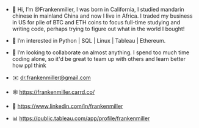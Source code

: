 - 👋 Hi, I’m @Frankenmiller, I was born in California, I studied mandarin chinese in mainland China and now I live in Africa. I traded my business in US for pile of BTC and ETH coins to focus full-time studying and writing code, perhaps trying to figure out what in the world I bought!
- 👀 I’m interested in Python | SQL | Linux | Tableau | Ethereum.
- 🌱 I’m looking to collaborate on almost anything. I spend too much time coding alone, so it'd be great to team up with others and learn better how ppl think

- ✉️ dr.frankenmiller@gmail.com
- 🕸 https://frankenmiller.carrd.co/
- 📄 https://www.linkedin.com/in/frankenmiller
- 📊 https://public.tableau.com/app/profile/frankenmiller
